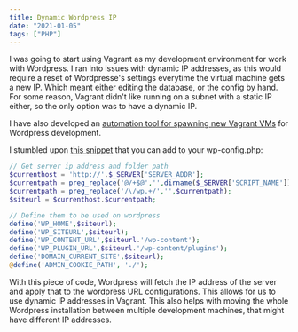 ```yaml
---
title: Dynamic Wordpress IP
date: "2021-01-05"
tags: ["PHP"]
---
```


I was going to start using Vagrant as my development environment for work with Wordpress. I ran into issues with dynamic IP addresses, as this would require a reset of Wordpresse's settings everytime the virtual machine gets a new IP. Which meant either editing the database, or the config by hand. For some reason, Vagrant didn't like running on a subnet with a static IP either, so the only option was to have a dynamic IP.

I have also developed an [automation tool for spawning new Vagrant VMs](/blog/projects/vagrant-cli-tool/) for Wordpress development.

I stumbled upon [this snippet](https://wordpress.stackexchange.com/questions/179559/relative-or-dynamic-site-url-possible) that you can add to your wp-config.php:
```php
// Get server ip address and folder path
$currenthost = 'http://'.$_SERVER['SERVER_ADDR'];
$currentpath = preg_replace('@/+$@','',dirname($_SERVER['SCRIPT_NAME']));
$currentpath = preg_replace('/\/wp.+/','',$currentpath);
$siteurl = $currenthost.$currentpath;

// Define them to be used on wordpress
define('WP_HOME',$siteurl);
define('WP_SITEURL',$siteurl);
define('WP_CONTENT_URL',$siteurl.'/wp-content');
define('WP_PLUGIN_URL',$siteurl.'/wp-content/plugins');
define('DOMAIN_CURRENT_SITE',$siteurl);
@define('ADMIN_COOKIE_PATH', './');
```

With this piece of code, Wordpress will fetch the IP address of the server and apply that to the wordpress URL configurations. This allows for us to use dynamic IP addresses in Vagrant. This also helps with moving the whole Wordpress installation between multiple development machines, that might have different IP addresses.